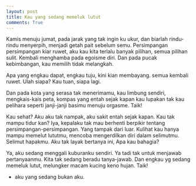 ```yaml
---
layout: post
title: Kau yang sedang memeluk lutut
comments: True
---
```


Kamis menuju jumat, pada jarak yang tak ingin ku ukur, dan biarlah rindu-rindu menyerpih, menjadi getah pait sebelum semu. Persimpangan persimpangan kiar ruwet, aku kau kita terlalu banyak pilihan, semua pilihan sulit. Kembali menghamba pada egoisme diri. Dan pada pucak kebimbangan, kau memilih tidak melangkah.

Apa yang engkau dapat, engkau tuju, kini kian membayang. semua kembali ruwet. Ulah siapa? Kau tuan, siapa lagi.

Dan pada kota yang serasa tak menerimamu, kau limbung sendiri, mengkais-kais peta, kompas yang entah sejak kapan kau lupakan tak kau pelihara seperti janji-janji basimu menuju orgasme. Taik!

Kau sehat? Aku aku tak nampak, aku sakit entah sejak kapan. Kau tak mampu tidur kan? Iya, kepalaku tak mau berhenti berpikir tentang persimpangan-persimpangan. Yang tampak dari luar. Kulihat kau hanya mampu memelut lututmu, mencoba mengerdilkan diri dalam selimutmu. Selimut hapakmu. Aku tak layak bertanya ini, Apa kau bahagia?

Ya, aku sedang menggali kuburanku sendiri. Ya tadi tak untuk menjawab pertanyaanmu. Kita tak sedang beradu tanya-jawab. Dan engkau yg sedang memeluk lutut, melungker macam kucing keno hujan. Taik!

- aku yang sedang bukan aku.



